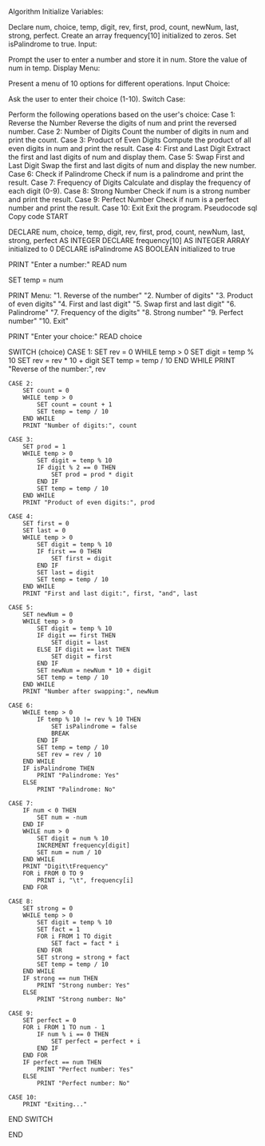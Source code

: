 Algorithm
Initialize Variables:

Declare num, choice, temp, digit, rev, first, prod, count, newNum, last, strong, perfect.
Create an array frequency[10] initialized to zeros.
Set isPalindrome to true.
Input:

Prompt the user to enter a number and store it in num.
Store the value of num in temp.
Display Menu:

Present a menu of 10 options for different operations.
Input Choice:

Ask the user to enter their choice (1-10).
Switch Case:

Perform the following operations based on the user's choice:
Case 1: Reverse the Number
Reverse the digits of num and print the reversed number.
Case 2: Number of Digits
Count the number of digits in num and print the count.
Case 3: Product of Even Digits
Compute the product of all even digits in num and print the result.
Case 4: First and Last Digit
Extract the first and last digits of num and display them.
Case 5: Swap First and Last Digit
Swap the first and last digits of num and display the new number.
Case 6: Check if Palindrome
Check if num is a palindrome and print the result.
Case 7: Frequency of Digits
Calculate and display the frequency of each digit (0-9).
Case 8: Strong Number
Check if num is a strong number and print the result.
Case 9: Perfect Number
Check if num is a perfect number and print the result.
Case 10: Exit
Exit the program.
Pseudocode
sql
Copy code
START

DECLARE num, choice, temp, digit, rev, first, prod, count, newNum, last, strong, perfect AS INTEGER
DECLARE frequency[10] AS INTEGER ARRAY initialized to 0
DECLARE isPalindrome AS BOOLEAN initialized to true

PRINT "Enter a number:"
READ num

SET temp = num

PRINT Menu:
    "1. Reverse of the number"
    "2. Number of digits"
    "3. Product of even digits"
    "4. First and last digit"
    "5. Swap first and last digit"
    "6. Palindrome"
    "7. Frequency of the digits"
    "8. Strong number"
    "9. Perfect number"
    "10. Exit"

PRINT "Enter your choice:"
READ choice

SWITCH (choice)
    CASE 1:
        SET rev = 0
        WHILE temp > 0
            SET digit = temp % 10
            SET rev = rev * 10 + digit
            SET temp = temp / 10
        END WHILE
        PRINT "Reverse of the number:", rev

    CASE 2:
        SET count = 0
        WHILE temp > 0
            SET count = count + 1
            SET temp = temp / 10
        END WHILE
        PRINT "Number of digits:", count

    CASE 3:
        SET prod = 1
        WHILE temp > 0
            SET digit = temp % 10
            IF digit % 2 == 0 THEN
                SET prod = prod * digit
            END IF
            SET temp = temp / 10
        END WHILE
        PRINT "Product of even digits:", prod

    CASE 4:
        SET first = 0
        SET last = 0
        WHILE temp > 0
            SET digit = temp % 10
            IF first == 0 THEN
                SET first = digit
            END IF
            SET last = digit
            SET temp = temp / 10
        END WHILE
        PRINT "First and last digit:", first, "and", last

    CASE 5:
        SET newNum = 0
        WHILE temp > 0
            SET digit = temp % 10
            IF digit == first THEN
                SET digit = last
            ELSE IF digit == last THEN
                SET digit = first
            END IF
            SET newNum = newNum * 10 + digit
            SET temp = temp / 10
        END WHILE
        PRINT "Number after swapping:", newNum

    CASE 6:
        WHILE temp > 0
            IF temp % 10 != rev % 10 THEN
                SET isPalindrome = false
                BREAK
            END IF
            SET temp = temp / 10
            SET rev = rev / 10
        END WHILE
        IF isPalindrome THEN
            PRINT "Palindrome: Yes"
        ELSE
            PRINT "Palindrome: No"

    CASE 7:
        IF num < 0 THEN
            SET num = -num
        END IF
        WHILE num > 0
            SET digit = num % 10
            INCREMENT frequency[digit]
            SET num = num / 10
        END WHILE
        PRINT "Digit\tFrequency"
        FOR i FROM 0 TO 9
            PRINT i, "\t", frequency[i]
        END FOR

    CASE 8:
        SET strong = 0
        WHILE temp > 0
            SET digit = temp % 10
            SET fact = 1
            FOR i FROM 1 TO digit
                SET fact = fact * i
            END FOR
            SET strong = strong + fact
            SET temp = temp / 10
        END WHILE
        IF strong == num THEN
            PRINT "Strong number: Yes"
        ELSE
            PRINT "Strong number: No"

    CASE 9:
        SET perfect = 0
        FOR i FROM 1 TO num - 1
            IF num % i == 0 THEN
                SET perfect = perfect + i
            END IF
        END FOR
        IF perfect == num THEN
            PRINT "Perfect number: Yes"
        ELSE
            PRINT "Perfect number: No"

    CASE 10:
        PRINT "Exiting..."

END SWITCH

END

